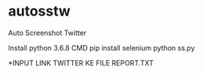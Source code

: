 # autosstw
Auto Screenshot Twitter

Install python 3.6.8
CMD
pip install selenium
python ss.py

*INPUT LINK TWITTER KE FILE REPORT.TXT
